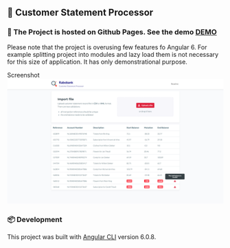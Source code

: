 ## 🚀️ Customer Statement Processor

### 🐙 The Project is hosted on Github Pages. See the demo [DEMO](https://zikosichi.github.io/customer-statement-processor/)

Please note that the project is overusing few features fo Angular 6. For example splitting project into modules and lazy load them is not necessary for this size of application. It has only demonstrational purpose.

Screenshot
![alt text](https://raw.githubusercontent.com/zikosichi/customer-statement-processor/master/2.png "Logo Title Text 1")


### 📦️ Development
This project was built with [Angular CLI](https://github.com/angular/angular-cli) version 6.0.8.